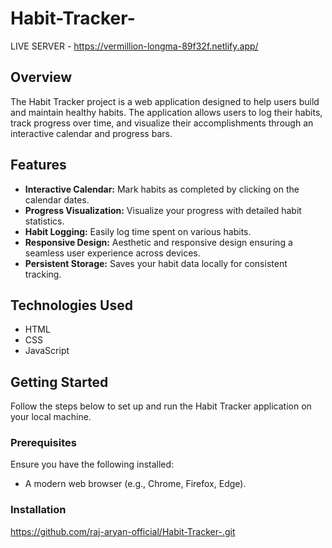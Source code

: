 # Habit-Tracker-

LIVE SERVER - https://vermillion-longma-89f32f.netlify.app/

## Overview
The Habit Tracker project is a web application designed to help users build and maintain healthy habits. The application allows users to log their habits, track progress over time, and visualize their accomplishments through an interactive calendar and progress bars.

## Features
- **Interactive Calendar:** Mark habits as completed by clicking on the calendar dates.
- **Progress Visualization:** Visualize your progress with detailed habit statistics.
- **Habit Logging:** Easily log time spent on various habits.
- **Responsive Design:** Aesthetic and responsive design ensuring a seamless user experience across devices.
- **Persistent Storage:** Saves your habit data locally for consistent tracking.

## Technologies Used
- HTML
- CSS
- JavaScript

## Getting Started
Follow the steps below to set up and run the Habit Tracker application on your local machine.

### Prerequisites
Ensure you have the following installed:
- A modern web browser (e.g., Chrome, Firefox, Edge).

### Installation
https://github.com/raj-aryan-official/Habit-Tracker-.git
